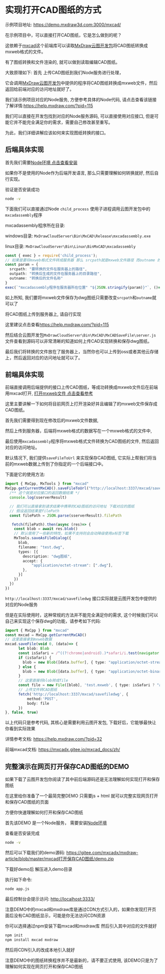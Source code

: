 # 实现打开CAD图纸的方式

示例项目地址: <https://demo.mxdraw3d.com:3000/mxcad/>

在示例项目中，可以直接打开CAD图纸，它是怎么做到的呢？

这依赖于[mxcad](https://mxcadx.gitee.io/mxcad_docs/zh/)这个前端库可以读取[MxDraw云图开发包](https://help.mxdraw.com/?pid=32)将CAD图纸转换成mxweb格式的文件。

有了图纸转换和文件渲染的, 就可以做到读取编辑CAD图纸。

大致原理如下: 首先 上传CAD图纸到我们Node服务进行处理，

它会调用[MxDraw云图开发包](https://help.mxdraw.com/?pid=32)中提供的程序将CAD图纸转换成mxweb文件，然后返回给前端对应的访问地址就好了。

我们该示例项目对应的Node服务, 方便参考具体的Node代码, 请点击查看该链接了解详情:<https://help.mxdraw.com/?pid=115>

我们可以直接在开发包找到对应的Node服务源码, 可以直接使用对应接口, 但是可能它并不能完全满足你的需求，需要自己修改甚至重写。

为此，我们详细讲解应该如何来实现图纸转换的接口。

## 后端具体实现

首先我们需要[Node环境 点击查看安装]("https://www.runoob.com/nodejs/nodejs-install-setup.html")

如果你不是使用的Node作为后端开发语言, 那么只需要理解如何转换就好, 然后自行实现。

验证是否安装成功

```sh
node -v
```

下面我们可以直接通过Node `child_process` 使用子进程调用云图开发包中的`mxcadassembly`程序

mxcadassembly程序所在目录:

windows目录: `MxDrawCloudServer\Bin\MxCAD\Release\mxcadassembly.exe`

linux目录: `MxDrawCloudServer\Bin\Linux\BinMxCAD\mxcadassembly`

```ts
const { exec } = require('child_process');
// 如果是要将mxweb格式文件转成服务器 那么 srcpath就是mxweb文件路径 而outname 的后缀名应该是对应图纸的后缀名，如: test.dwg
const param = {
  srcpath: "要转换的文件在服务器上的路径",
  outpath: "转换后生成的文件在服务器上的目录路径",
  outname: "转换后的文件名称"
}
exec(`"mxcadassembly程序在服务器所在位置" "${JSON.stringify(param)}"`, ()=> {})
```

如上所知, 我们要将mxweb文件保存为dwg图纸只需要改变`srcpath`和`outname`就可以了

将CAD图纸上传到服务器上, 请自行实现

这里建议点击查看<https://help.mxdraw.com/?pid=115>

然后结合云图开发包`MxDrawCloudServer\Bin\MxCAD\MxCADSaveFile\server.js`文件查看到源码可以非常清晰的知道如何上传CAD实现转换和保存dwg图纸。

最后我们将转换的文件放在了服务器上，当然你也可以上传到oss或者其他云存储上，然后返回对应的访问地址就可以了。

## 前端具体实现

前端直接调用后端提供的接口上传CAD图纸，等成功转换成mxweb文件后在前端用mxcad打开, [打开mxweb文件 点击查看参考](https://mxcadx.gitee.io/mxcad_docs/zh/1.%E6%8C%87%E5%8D%97/1.%E5%BF%AB%E9%80%9F%E5%85%A5%E9%97%A8.html#%E5%9F%BA%E6%9C%AC%E7%94%A8%E6%B3%95)

这里主要讲解一下如何将目前网页上打开渲染好并且编辑了的mxweb文件保存成CAD图纸。

首先我们需要得到现在修改后的mxweb文件数据,

然后上传到服务器，后端将mxweb格式的数据写在一个mxweb格式的文件中,

最后使用`mxcadassembly`程序将mxweb格式文件转换为CAD图纸的文件, 然后返回对应的访问地址。

默认情况下, 我们提供`saveFileToUrl` 来实现保存CAD图纸, 它实际上帮我们将当前的mxweb数据上传到了你指定的一个后端接口中。

下面是它的使用方法:

```ts
import { MxCpp, MxTools } from "mxcad"
MxCpp.getCurrentMxCAD().saveFileToUrl("http://localhost:3337/mxcad/savefiledwg", (iResult, sserverResult)=> {
  /** 这个就是对应接口的返回数据结果 */ 
  console.log(sserverResult)

  // 我们可以直接拿到请求结果中携带的CAD图纸的访问地址 下载对应的图纸
  // 假设返回结果是filePath
  const filePath = JSON.parse(sserverResult).filePath

   fetch(filePath).then(async (res)=> {
    const blob = await res.blob()
    // 默认使用了一些新的特性，如果不支持则会自动降级使用a标签下载
    MxTools.saveAsFileDialog({
      blob,
      filename: "test.dwg",
      types: [{
        description: "dwg图纸",
        accept: {
            "application/octet-stream": [".dwg"],
        },
      }]
    })
  })
})
```

`http://localhost:3337/mxcad/savefiledwg` 接口实际就是云图开发包中提供的对应的Node服务

但是在实际使用时，这种常规的方法并不能完全满足你的需求, 这个时候我们可以自己来实现这个保存dwg的功能，请参考如下代码:

```ts
import { MxCpp } from "mxcad"
const mxcad = MxCpp.getCurrentMxCAD()
// 这里直接拿到mxweb数据
mxcad.saveFile(void 0, (data)=> {
      let blob: Blob
      const isSafari = /^((?!chrome|android).)*safari/i.test(navigator.userAgent);
      if (isSafari) {
        blob = new Blob([data.buffer], { type: "application/octet-stream" });
      } else {
        blob = new Blob([data.buffer], { type: "application/octet-binary" });
      }
      // 这里直接将blob转成file
      const file = new File([blob], 'test.mxweb', { type: isSafari ? "application/octet-stream" : "application/octet-binary" })
      // 上传文件转CAD图纸
      fetch('http://localhost:3337/mxcad/savefiledwg', {
          method:'POST',
          body: file
      })
}, false, true)
```

以上代码只是参考代码, 其核心是需要利用云图开发包, 下载好后，它能够最快让你看到实际效果

详情参考文档: <https://help.mxdraw.com/?pid=32>

前端mxcad文档: <https://mxcadx.gitee.io/mxcad_docs/zh/>

## 完整演示在网页打开保存CAD图纸的DEMO

如果下载了云图开发包你阅读了其中前后端源码还是无法理解如何实现打开和保存图纸

在这里给你准备了一个最简完整DEMO 只需要js + html 就可以完整实现网页打开和保存CAD图纸的页面

方便你快速理解如何打开和保存CAD图纸

首先该DEMO 是一个Node服务， 需要安装[Node环境](https://www.runoob.com/nodejs/nodejs-install-setup.html)

查看是否安装完成

```sh
node -v
```

然后可以下载我们的demo源码: <https://gitee.com/mxcadx/mxdraw-article/blob/master/mxcad打开保存CAD图纸/demo.zip>

下载好demo后 解压进入demo目录

执行如下命令:

```sh
node app.js
```

最后控制台会提示访问: <http://localhost:3333/>

注意DEMO中的mxcad和mxdraw库是通过CDN方式引入的，如果你发现打开页面后没有CAD图纸显示，可能是你无法访问CDN资源

你可以选择通过npm安装下载mxcad和mxdraw库 然后引入其中对应的文件就好

```sh
npm init
npm install mxcad mxdraw
```

然后将CDN引入的改成本地引入就好

注意DEMO中的图纸转换程序并不是最新的，请不要正式使用, 该DEMO只是为了理解如何实现在网页打开和保存CAD图纸


